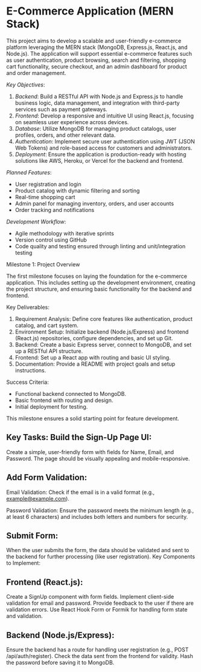 
# E-Commerce Application (MERN Stack)

This project aims to develop a scalable and user-friendly e-commerce platform leveraging the MERN stack (MongoDB, Express.js, React.js, and Node.js). The application will support essential e-commerce features such as user authentication, product browsing, search and filtering, shopping cart functionality, secure checkout, and an admin dashboard for product and order management. 

*Key Objectives*:
1. *Backend*: Build a RESTful API with Node.js and Express.js to handle business logic, data management, and integration with third-party services such as payment gateways.
2. *Frontend*: Develop a responsive and intuitive UI using React.js, focusing on seamless user experience across devices.
3. *Database*: Utilize MongoDB for managing product catalogs, user profiles, orders, and other relevant data.
4. *Authentication*: Implement secure user authentication using JWT (JSON Web Tokens) and role-based access for customers and administrators.
5. *Deployment*: Ensure the application is production-ready with hosting solutions like AWS, Heroku, or Vercel for the backend and frontend.

*Planned Features*:
- User registration and login
- Product catalog with dynamic filtering and sorting
- Real-time shopping cart
- Admin panel for managing inventory, orders, and user accounts
- Order tracking and notifications

*Development Workflow*:
- Agile methodology with iterative sprints
- Version control using GitHub
- Code quality and testing ensured through linting and unit/integration testing

Milestone 1: Project Overview

The first milestone focuses on laying the foundation for the e-commerce application. This includes setting up the development environment, creating the project structure, and ensuring basic functionality for the backend and frontend.

 Key Deliverables:
1. Requirement Analysis: Define core features like authentication, product catalog, and cart system.
2. Environment Setup: Initialize backend (Node.js/Express) and frontend (React.js) repositories, configure dependencies, and set up Git.
3. Backend: Create a basic Express server, connect to MongoDB, and set up a RESTful API structure.
4. Frontend: Set up a React app with routing and basic UI styling.
5. Documentation: Provide a README with project goals and setup instructions.

 Success Criteria:
- Functional backend connected to MongoDB.
- Basic frontend with routing and design.
- Initial deployment for testing. 

This milestone ensures a solid starting point for feature development.



Key Tasks:
Build the Sign-Up Page UI:
-

Create a simple, user-friendly form with fields for Name, Email, and Password.
The page should be visually appealing and mobile-responsive.

Add Form Validation:
-
Email Validation: Check if the email is in a valid format (e.g., example@example.com).


Password Validation: Ensure the password meets the minimum length (e.g., at least 6 characters) and includes both letters and numbers for security.

Submit Form:
-
When the user submits the form, the data should be validated and sent to the backend for further processing (like user registration).
Key Components to Implement:

Frontend (React.js):
-
Create a SignUp component with form fields.
Implement client-side validation for email and password.
Provide feedback to the user if there are validation errors.
Use React Hook Form or Formik for handling form state and validation.

Backend (Node.js/Express):
-
Ensure the backend has a route for handling user registration (e.g., POST /api/auth/register).
Check the data sent from the frontend for validity.
Hash the password before saving it to MongoDB.
